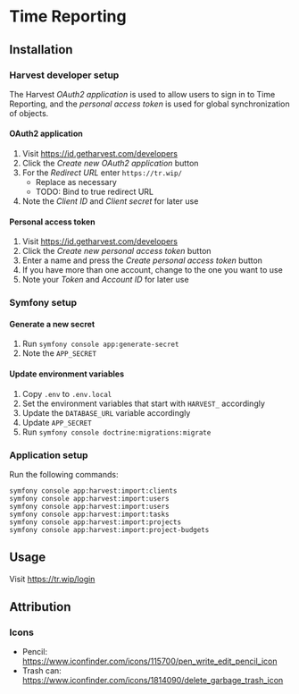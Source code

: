 # Time Reporting

## Installation

### Harvest developer setup

The Harvest _OAuth2 application_ is used to allow users to sign in to Time Reporting, and the _personal access token_
is used for global synchronization of objects.

#### OAuth2 application

1. Visit https://id.getharvest.com/developers
2. Click the _Create new OAuth2 application_ button
3. For the _Redirect URL_ enter `https://tr.wip/`
    * Replace as necessary
    * TODO: Bind to true redirect URL
4. Note the _Client ID_ and _Client secret_ for later use

#### Personal access token

1. Visit https://id.getharvest.com/developers
2. Click the _Create new personal access token_ button
3. Enter a name and press the _Create personal access token_ button
4. If you have more than one account, change to the one you want to use
5. Note your _Token_ and _Account ID_ for later use

### Symfony setup

#### Generate a new secret

1. Run `symfony console app:generate-secret`
2. Note the `APP_SECRET`

#### Update environment variables

1. Copy `.env` to `.env.local`
2. Set the environment variables that start with `HARVEST_` accordingly
3. Update the `DATABASE_URL` variable accordingly
4. Update `APP_SECRET`
5. Run `symfony console doctrine:migrations:migrate`

### Application setup

Run the following commands:

```shell
symfony console app:harvest:import:clients
symfony console app:harvest:import:users
symfony console app:harvest:import:users
symfony console app:harvest:import:tasks
symfony console app:harvest:import:projects
symfony console app:harvest:import:project-budgets
```

## Usage

Visit https://tr.wip/login

## Attribution

### Icons

* Pencil: https://www.iconfinder.com/icons/115700/pen_write_edit_pencil_icon
* Trash can: https://www.iconfinder.com/icons/1814090/delete_garbage_trash_icon